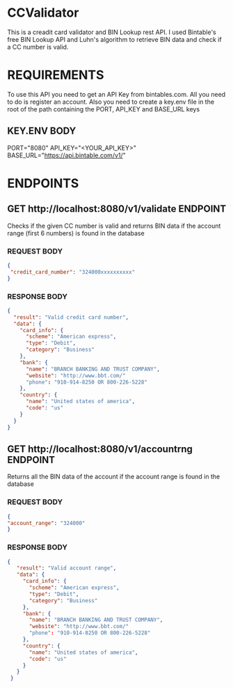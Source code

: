# CCValidator
 This is a creadit card validator and BIN Lookup rest API. I used Bintable's free BIN Lookup API and Luhn's algorithm to retrieve BIN data and check if a CC number is valid.

# REQUIREMENTS

To use this API you need to get an API Key from bintables.com. All you need to do is register an account. Also you need to create a key.env file in the root of the path containing the PORT, API_KEY and BASE_URL keys

## KEY.ENV BODY
PORT="8080"
API_KEY="<YOUR_API_KEY>"
BASE_URL="https://api.bintable.com/v1/"

 # ENDPOINTS
 ## GET http://localhost:8080/v1/validate ENDPOINT

 Checks if the given CC number is valid and returns BIN data if the account range (first 6 numbers) is found in the database
 
 ### REQUEST BODY
 ```json
 {
  "credit_card_number": "324000xxxxxxxxxx"
 }
 ```
 ### RESPONSE BODY
 ```json
 {
   "result": "Valid credit card number",
   "data": {
     "card_info": {
       "scheme": "American express",
       "type": "Debit",
       "category": "Business"
     },
     "bank": {
       "name": "BRANCH BANKING AND TRUST COMPANY",
       "website": "http://www.bbt.com/"
       "phone": "910-914-8250 OR 800-226-5228"
     },
     "country": {
       "name": "United states of america",
       "code": "us"
     }
   }
 }
 ```
 ## GET http://localhost:8080/v1/accountrng ENDPOINT

 Returns all the BIN data of the account if the account range is found in the database

 ### REQUEST BODY
 ```json
{
 "account_range": "324000"
}
```
### RESPONSE BODY
```json
{
   "result": "Valid account range",
   "data": {
     "card_info": {
       "scheme": "American express",
       "type": "Debit",
       "category": "Business"
     },
     "bank": {
       "name": "BRANCH BANKING AND TRUST COMPANY",
       "website": "http://www.bbt.com/"
       "phone": "910-914-8250 OR 800-226-5228"
     },
     "country": {
       "name": "United states of america",
       "code": "us"
     }
   }
 }
 ```
 
